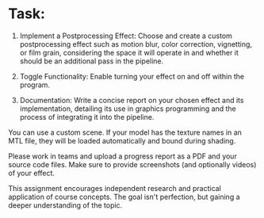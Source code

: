 # Task:
1. Implement a Postprocessing Effect: Choose and create a custom postprocessing effect such as motion blur, color correction, vignetting, or film grain, considering the space it will operate in and whether it should be an additional pass in the pipeline.

2. Toggle Functionality: Enable turning your effect on and off within the program.

3. Documentation: Write a concise report on your chosen effect and its implementation, detailing its use in graphics programming and the process of integrating it into the pipeline.

You can use a custom scene. If your model has the texture names in an MTL file, they will be loaded automatically and bound during shading.

Please work in teams and upload a progress report as a PDF and your source code files. Make sure to provide screenshots (and optionally videos) of your effect. 

This assignment encourages independent research and practical application of course concepts. The goal isn't perfection, but gaining a deeper understanding of the topic.